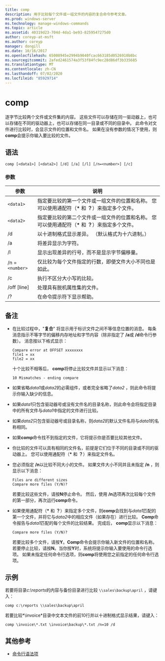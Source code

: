 ```yaml
---
title: comp
description: 用于比较每个文件或一组文件的内容的复合命令参考文章。
ms.prod: windows-server
ms.technology: manage-windows-commands
ms.topic: article
ms.assetid: 40319d23-704d-4da1-be93-8259547275d0
author: coreyp-at-msft
ms.author: coreyp
manager: dongill
ms.date: 10/16/2017
ms.openlocfilehash: 65008945e2994b9040fcac663185d0526910b8bc
ms.sourcegitcommit: 2afed2461574a3f53f84fc9ec28d86df3b335685
ms.translationtype: MT
ms.contentlocale: zh-CN
ms.lasthandoff: 07/02/2020
ms.locfileid: "85929714"
---
```

# <a name="comp"></a>comp

逐字节比较两个文件或文件集的内容。 这些文件可以存储在同一驱动器上，也可以存储在不同的驱动器上，也可以存储在同一目录或不同的目录中。 此命令对文件进行比较时，会显示文件的位置和文件名。 如果在没有参数的情况下使用，则**comp**会提示你输入要比较的文件。

## <a name="syntax"></a>语法

```
comp [<data1>] [<data2>] [/d] [/a] [/l] [/n=<number>] [/c]
```

### <a name="parameters"></a>参数

| 参数 | 说明 |
| --------- | ----------- |
| `<data1>` | 指定要比较的第一个文件或一组文件的位置和名称。 您可以使用通配符（**&#42;** 和 **？**）来指定多个文件。 |
| `<data2>` | 指定要比较的第二个文件或一组文件的位置和名称。 您可以使用通配符（**&#42;** 和 **？**）来指定多个文件。 |
| /d | 以十进制格式显示差异。 （默认格式为十六进制。） |
| /a | 将差异显示为字符。 |
| /l | 显示出现差异的行号，而不是显示字节偏移量。 |
| /n =`<number>` | 仅比较为每个文件指定的行数，即使文件大小不同也是如此。 |
| /c | 执行不区分大小写的比较。 |
| /off [line] | 处理具有脱机属性集的文件。 |
| /? | 在命令提示符下显示帮助。 |

## <a name="remarks"></a>备注

- 在比较过程中，"**复合**" 将显示用于标识文件之间不等信息位置的消息。 每条消息指示不等字节的偏移内存地址和字节内容（除非指定了 **/a**或 **/d**命令行参数）。 消息按以下格式显示：

    ```
    Compare error at OFFSET xxxxxxxx
    file1 = xx
    file2 = xx
    ```

    十个比较不相等后， **comp**将停止比较文件并显示以下消息：

    `10 Mismatches - ending compare`

- 如果省略*data1*或*data2*的必需组件，或者完全省略了*data2* ，则此命令将提示你输入缺少的信息。

- 如果*data1*只包含驱动器号或没有文件名的目录名称，则此命令会将指定目录中的所有文件与*data1*中指定的文件进行比较。

- 如果*data2*只包含驱动器号或目录名称，则*data2*的默认文件名将与*data1*的名称相同。

- 如果**comp**命令找不到指定的文件，它将提示你是否要比较其他文件。

- 你比较的文件可以具有相同的文件名，前提是它们位于不同的目录或不同的驱动器上。 您可以使用通配符（**&#42;** 和 **？**）来指定文件名。

- 您必须指定 **/n**以比较不同大小的文件。 如果文件大小不同并且未指定 **/n** ，则显示以下消息：

    ```
    Files are different sizes
    Compare more files (Y/N)?
    ```

    若要比较这些文件，请按**N**停止命令。 然后，使用 **/n**选项再次比较每个文件的第一部分，再次运行**comp**命令。

- 如果使用通配符（**&#42;** 和 **？**）来指定多个文件，则**comp**会找到与*data1*匹配的第一个文件，并将它与*data2*中的相应文件（如果存在）进行比较。 **Comp**命令报告与*data1*匹配的每个文件的比较结果。 完成后， **comp**显示以下消息：

    `Compare more files (Y/N)?`

    若要比较多个文件，请按**Y**。**Comp**命令会提示你输入新文件的位置和名称。 若要停止比较，请按**N**。当你按**Y**时，系统将提示你输入要使用的命令行选项。 如果未指定任何命令行选项，则**comp**将使用您之前指定的任何命令行选项。

## <a name="examples"></a>示例

若要将目录*c:\reports*的内容与备份目录进行比较 `\\sales\backup\april` ，请键入：

```
comp c:\reports \\sales\backup\april
```

若要比较*\invoice*目录中文本文件的前10行并以十进制格式显示结果，请键入：

```
comp \invoice\*.txt \invoice\backup\*.txt /n=10 /d
```

## <a name="additional-references"></a>其他参考

- [命令行语法项](command-line-syntax-key.md)